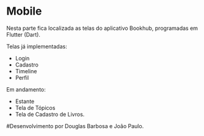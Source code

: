 # Mobile

Nesta parte fica localizada as telas do aplicativo Bookhub, programadas em Flutter (Dart). 

Telas já implementadas:
- Login
- Cadastro
- Timeline
- Perfil

Em andamento:
- Estante
- Tela de Tópicos
- Tela de Cadastro de Livros.

#Desenvolvimento por Douglas Barbosa e João Paulo.
